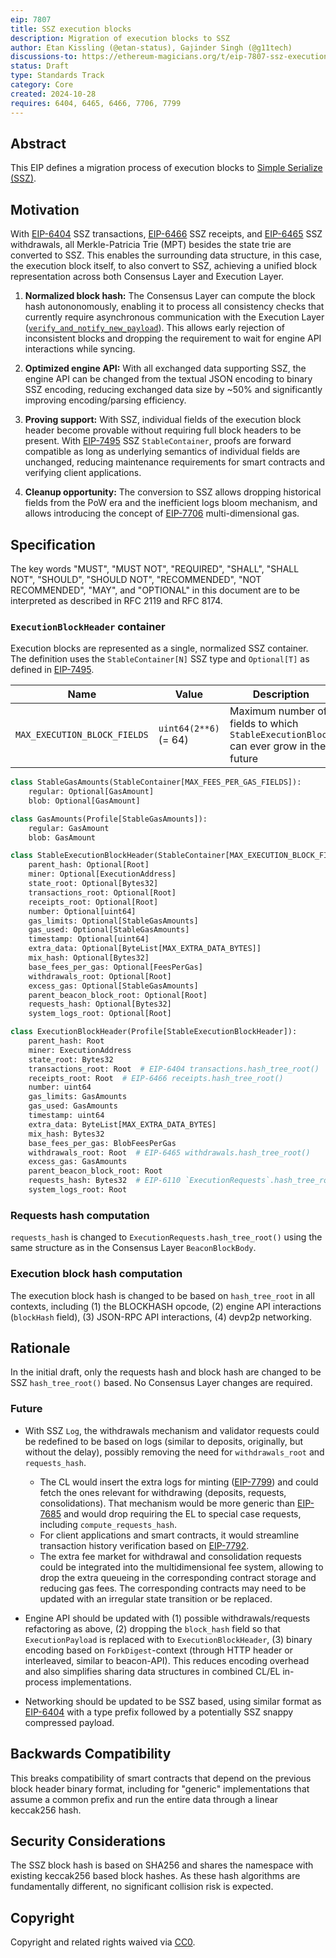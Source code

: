 ```yaml
---
eip: 7807
title: SSZ execution blocks
description: Migration of execution blocks to SSZ
author: Etan Kissling (@etan-status), Gajinder Singh (@g11tech)
discussions-to: https://ethereum-magicians.org/t/eip-7807-ssz-execution-blocks/21580
status: Draft
type: Standards Track
category: Core
created: 2024-10-28
requires: 6404, 6465, 6466, 7706, 7799
---
```


## Abstract

This EIP defines a migration process of execution blocks to [Simple Serialize (SSZ)](https://github.com/ethereum/consensus-specs/blob/ef434e87165e9a4c82a99f54ffd4974ae113f732/ssz/simple-serialize.md).

## Motivation

With [EIP-6404](./eip-6404.md) SSZ transactions, [EIP-6466](./eip-6466.md) SSZ receipts, and [EIP-6465](./eip-6465.md) SSZ withdrawals, all Merkle-Patricia Trie (MPT) besides the state trie are converted to SSZ. This enables the surrounding data structure, in this case, the execution block itself, to also convert to SSZ, achieving a unified block representation across both Consensus Layer and Execution Layer.

1. **Normalized block hash:** The Consensus Layer can compute the block hash autononomously, enabling it to process all consistency checks that currently require asynchronous communication with the Execution Layer ([`verify_and_notify_new_payload`](https://github.com/ethereum/consensus-specs/blob/b3e83f6691c61e5b35136000146015653b22ed38/specs/electra/beacon-chain.md#modified-verify_and_notify_new_payload)). This allows early rejection of inconsistent blocks and dropping the requirement to wait for engine API interactions while syncing.

2. **Optimized engine API:** With all exchanged data supporting SSZ, the engine API can be changed from the textual JSON encoding to binary SSZ encoding, reducing exchanged data size by ~50% and significantly improving encoding/parsing efficiency.

3. **Proving support:** With SSZ, individual fields of the execution block header become provable without requiring full block headers to be present. With [EIP-7495](./eip-7495.md) SSZ `StableContainer`, proofs are forward compatible as long as underlying semantics of individual fields are unchanged, reducing maintenance requirements for smart contracts and verifying client applications.

4. **Cleanup opportunity:** The conversion to SSZ allows dropping historical fields from the PoW era and the inefficient logs bloom mechanism, and allows introducing the concept of [EIP-7706](./eip-7706.md) multi-dimensional gas.

## Specification

The key words "MUST", "MUST NOT", "REQUIRED", "SHALL", "SHALL NOT", "SHOULD", "SHOULD NOT", "RECOMMENDED", "NOT RECOMMENDED", "MAY", and "OPTIONAL" in this document are to be interpreted as described in RFC 2119 and RFC 8174.

### `ExecutionBlockHeader` container

Execution blocks are represented as a single, normalized SSZ container. The definition uses the `StableContainer[N]` SSZ type and `Optional[T]` as defined in [EIP-7495](./eip-7495.md).

| Name | Value | Description |
| - | - | - |
| `MAX_EXECUTION_BLOCK_FIELDS` | `uint64(2**6)` (= 64) | Maximum number of fields to which `StableExecutionBlock` can ever grow in the future |

```python
class StableGasAmounts(StableContainer[MAX_FEES_PER_GAS_FIELDS]):
    regular: Optional[GasAmount]
    blob: Optional[GasAmount]

class GasAmounts(Profile[StableGasAmounts]):
    regular: GasAmount
    blob: GasAmount

class StableExecutionBlockHeader(StableContainer[MAX_EXECUTION_BLOCK_FIELDS]):
    parent_hash: Optional[Root]
    miner: Optional[ExecutionAddress]
    state_root: Optional[Bytes32]
    transactions_root: Optional[Root]
    receipts_root: Optional[Root]
    number: Optional[uint64]
    gas_limits: Optional[StableGasAmounts]
    gas_used: Optional[StableGasAmounts]
    timestamp: Optional[uint64]
    extra_data: Optional[ByteList[MAX_EXTRA_DATA_BYTES]]
    mix_hash: Optional[Bytes32]
    base_fees_per_gas: Optional[FeesPerGas]
    withdrawals_root: Optional[Root]
    excess_gas: Optional[StableGasAmounts]
    parent_beacon_block_root: Optional[Root]
    requests_hash: Optional[Bytes32]
    system_logs_root: Optional[Root]

class ExecutionBlockHeader(Profile[StableExecutionBlockHeader]):
    parent_hash: Root
    miner: ExecutionAddress
    state_root: Bytes32
    transactions_root: Root  # EIP-6404 transactions.hash_tree_root()
    receipts_root: Root  # EIP-6466 receipts.hash_tree_root()
    number: uint64
    gas_limits: GasAmounts
    gas_used: GasAmounts
    timestamp: uint64
    extra_data: ByteList[MAX_EXTRA_DATA_BYTES]
    mix_hash: Bytes32
    base_fees_per_gas: BlobFeesPerGas
    withdrawals_root: Root  # EIP-6465 withdrawals.hash_tree_root()
    excess_gas: GasAmounts
    parent_beacon_block_root: Root
    requests_hash: Bytes32  # EIP-6110 `ExecutionRequests`.hash_tree_root()
    system_logs_root: Root
```

### Requests hash computation

`requests_hash` is changed to `ExecutionRequests.hash_tree_root()` using the same structure as in the Consensus Layer `BeaconBlockBody`.

### Execution block hash computation

The execution block hash is changed to be based on `hash_tree_root` in all contexts, including (1) the BLOCKHASH opcode, (2) engine API interactions (`blockHash` field), (3) JSON-RPC API interactions, (4) devp2p networking.

## Rationale

In the initial draft, only the requests hash and block hash are changed to be SSZ `hash_tree_root()` based. No Consensus Layer changes are required.

### Future

- With SSZ `Log`, the withdrawals mechanism and validator requests could be redefined to be based on logs (similar to deposits, originally, but without the delay), possibly removing the need for `withdrawals_root` and `requests_hash`.
  - The CL would insert the extra logs for minting ([EIP-7799](./eip-7799.md)) and could fetch the ones relevant for withdrawing (deposits, requests, consolidations). That mechanism would be more generic than [EIP-7685](./eip-7685.md) and would drop requiring the EL to special case requests, including `compute_requests_hash`.
  - For client applications and smart contracts, it would streamline transaction history verification based on [EIP-7792](./eip-7792.md).
  - The extra fee market for withdrawal and consolidation requests could be integrated into the multidimensional fee system, allowing to drop the extra queueing in the corresponding contract storage and reducing gas fees. The corresponding contracts may need to be updated with an irregular state transition or be replaced.

- Engine API should be updated with (1) possible withdrawals/requests refactoring as above, (2) dropping the `block_hash` field so that `ExecutionPayload` is replaced with to `ExecutionBlockHeader`, (3) binary encoding based on `ForkDigest`-context (through HTTP header or interleaved, similar to beacon-API). This reduces encoding overhead and also simplifies sharing data structures in combined CL/EL in-process implementations.

- Networking should be updated to be SSZ based, using similar format as [EIP-6404](./eip-6404.md#networking) with a type prefix followed by a potentially SSZ snappy compressed payload.

## Backwards Compatibility

This breaks compatibility of smart contracts that depend on the previous block header binary format, including for "generic" implementations that assume a common prefix and run the entire data through a linear keccak256 hash.

## Security Considerations

The SSZ block hash is based on SHA256 and shares the namespace with existing keccak256 based block hashes. As these hash algorithms are fundamentally different, no significant collision risk is expected.

## Copyright

Copyright and related rights waived via [CC0](../LICENSE.md).

